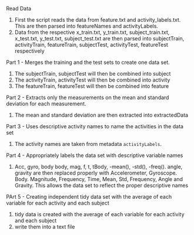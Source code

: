 Read Data
1) First the script reads the data from feature.txt and activity_labels.txt. This are then parsed into featureNames and activityLabels.
2) Data from the respective x_train.txt, y_train.txt, subject_train.txt, x_test.txt, y_test.txt, subject_test.txt are then parsed into subjectTrain, activityTrain, featureTrain, subjectTest, activityTest, featureTest respectively

Part 1 - Merges the training and the test sets to create one data set.
1) The subjectTrain, subjectTest will then be combined into subject
2) The activityTrain, activityTest will then be combined into activity
3) The featureTrain, featureTest will then be combined into feature

Part 2 - Extracts only the measurements on the mean and standard deviation for each measurement. 
1) The mean and standard deviation are then extracted into extractedData

Part 3 - Uses descriptive activity names to name the activities in the data set
1) The activity names are taken from metadata `activityLabels`.

Part 4 - Appropriately labels the data set with descriptive variable names
1) Acc, gyro, body body, mag, f, t, tBody, -mean(), -std(), -freq(). angle, gravity are then replaced properly with Accelerometer, Gyroscope. Body. Magnitude, Frequency, Time, Mean, Std, Frequency, Angle and Gravity. This allows the data set to reflect the proper descriptive names

PArt 5 - Creating independent tidy data set with the average of each variable for each activity and each subject
1) tidy data is created with the average of each variable for each activity and each subject
2) write them into a text file




